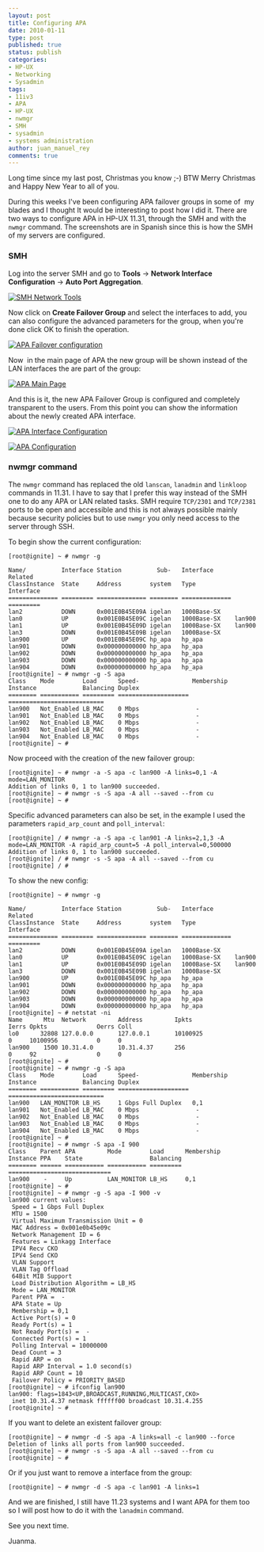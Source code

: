 ```yaml
---
layout: post
title: Configuring APA
date: 2010-01-11
type: post
published: true
status: publish
categories:
- HP-UX
- Networking
- Sysadmin
tags:
- 11iv3
- APA
- HP-UX
- nwmgr
- SMH
- sysadmin
- systems administration
author: juan_manuel_rey
comments: true
---
```


Long time since my last post, Christmas you know ;-) BTW Merry Christmas and Happy New Year to all of you.

During this weeks I've been configuring APA failover groups in some of  my blades and I thought It would be interesting to post how I did it. There are two ways to configure APA in HP-UX 11.31, through the SMH and with the `nwmgr` command. The screenshots are in Spanish since this is how the SMH of my servers are configured.

### SMH

Log into the server SMH and go to **Tools** -> **Network Interface Configuration** -> **Auto Port Aggregation**.

[![SMH Network Tools](/images/smh_network_tools_apa.jpg "SMH APA")]({{site.url}}/images/smh_network_tools_apa.jpg)

Now click on **Create Failover Group** and select the interfaces to add, you can also configure the advanced parameters for the group, when you're done click OK to finish the operation.

[![APA Failover configuration](/images/apa_failover_advanced.jpg "APA Failover configuration")]({{site.url}}/images/apa_failover_advanced.jpg)

Now  in the main page of APA the new group will be shown instead of the LAN interfaces the are part of the group:

[![APA Main Page](/images/apa_finished.jpg "APA Main page")]({{site.url}}/images/apa_finished.jpg)

And this is it, the new APA Failover Group is configured and completely transparent to the users. From this point you can show the information about the newly created APA interface.

[![APA Interface Configuration](/images/apa_showing_interface1.jpg "APA Interface Configuration")]({{site.url}}/images/apa_showing_interface1.jpg)

[![APA Configuration](/images/apa_showing_config1.jpg "APA Configuration")]({{site.url}}/images/apa_showing_config1.jpg)

### nwmgr command

The `nwmgr` command has replaced the old `lanscan`, `lanadmin` and `linkloop` commands in 11.31. I have to say that I prefer this way instead of the SMH one to do any APA or LAN related tasks. SMH require `TCP/2301` and `TCP/2381` ports to be open and accessible and this is not always possible mainly because security policies but to use `nwmgr` you only need access to the server through SSH.

To begin show the current configuration:

```
[root@ignite] ~ # nwmgr -g

Name/          Interface Station          Sub-   Interface      Related
ClassInstance  State     Address        system   Type           Interface
============== ========= ============== ======== ============== =========
lan2           DOWN      0x001E0B45E09A igelan   1000Base-SX
lan0           UP        0x001E0B45E09C igelan   1000Base-SX    lan900
lan1           UP        0x001E0B45E09D igelan   1000Base-SX    lan900
lan3           DOWN      0x001E0B45E09B igelan   1000Base-SX
lan900         UP        0x001E0B45E09C hp_apa   hp_apa
lan901         DOWN      0x000000000000 hp_apa   hp_apa
lan902         DOWN      0x000000000000 hp_apa   hp_apa
lan903         DOWN      0x000000000000 hp_apa   hp_apa
lan904         DOWN      0x000000000000 hp_apa   hp_apa
[root@ignite] ~ # nwmgr -g -S apa
Class    Mode        Load      Speed-               Membership
Instance             Balancing Duplex
======== =========== ========= ==================== ===========================
lan900   Not_Enabled LB_MAC    0 Mbps                -
lan901   Not_Enabled LB_MAC    0 Mbps                -
lan902   Not_Enabled LB_MAC    0 Mbps                -
lan903   Not_Enabled LB_MAC    0 Mbps                -
lan904   Not_Enabled LB_MAC    0 Mbps                -
[root@ignite] ~ #
```

Now proceed with the creation of the new failover group:

```
[root@ignite] ~ # nwmgr -a -S apa -c lan900 -A links=0,1 -A mode=LAN_MONITOR
Addition of links 0, 1 to lan900 succeeded.
[root@ignite] ~ # nwmgr -s -S apa -A all --saved --from cu
[root@ignite] ~ #
```

Specific advanced parameters can also be set, in the example I used the parameters `rapid_arp_count` and `poll_interval`:

```
[root@ignite] / # nwmgr -a -S apa -c lan901 -A links=2,1,3 -A mode=LAN_MONITOR -A rapid_arp_count=5 -A poll_interval=0,500000
Addition of links 0, 1 to lan900 succeeded.
[root@ignite] / # nwmgr -s -S apa -A all --saved --from cu
[root@ignite] / #
```

To show the new config:

```
[root@ignite] ~ # nwmgr -g

Name/          Interface Station          Sub-   Interface      Related
ClassInstance  State     Address        system   Type           Interface
============== ========= ============== ======== ============== =========
lan2           DOWN      0x001E0B45E09A igelan   1000Base-SX
lan0           UP        0x001E0B45E09C igelan   1000Base-SX    lan900
lan1           UP        0x001E0B45E09D igelan   1000Base-SX    lan900
lan3           DOWN      0x001E0B45E09B igelan   1000Base-SX
lan900         UP        0x001E0B45E09C hp_apa   hp_apa
lan901         DOWN      0x000000000000 hp_apa   hp_apa
lan902         DOWN      0x000000000000 hp_apa   hp_apa
lan903         DOWN      0x000000000000 hp_apa   hp_apa
lan904         DOWN      0x000000000000 hp_apa   hp_apa
[root@ignite] ~ # netstat -ni
Name      Mtu  Network         Address         Ipkts              Ierrs Opkts              Oerrs Coll
lo0      32808 127.0.0.0       127.0.0.1       10100925           0     10100956           0     0
lan900    1500 10.31.4.0       10.31.4.37      256                0     92                 0     0
[root@ignite] ~ #
[root@ignite] ~ # nwmgr -g -S apa
Class    Mode        Load      Speed-               Membership
Instance             Balancing Duplex
======== =========== ========= ==================== ===========================
lan900   LAN_MONITOR LB_HS     1 Gbps Full Duplex   0,1
lan901   Not_Enabled LB_MAC    0 Mbps                -
lan902   Not_Enabled LB_MAC    0 Mbps                -
lan903   Not_Enabled LB_MAC    0 Mbps                -
lan904   Not_Enabled LB_MAC    0 Mbps                -
[root@ignite] ~ #
[root@ignite] ~ # nwmgr -S apa -I 900
Class    Parent APA         Mode        Load      Membership
Instance PPA    State                   Balancing
======== ====== =========== =========== ========= =============================
lan900    -     Up          LAN_MONITOR LB_HS     0,1
[root@ignite] ~ #
[root@ignite] ~ # nwmgr -g -S apa -I 900 -v
lan900 current values:
 Speed = 1 Gbps Full Duplex
 MTU = 1500
 Virtual Maximum Transmission Unit = 0
 MAC Address = 0x001e0b45e09c
 Network Management ID = 6
 Features = Linkagg Interface
 IPV4 Recv CKO
 IPV4 Send CKO
 VLAN Support
 VLAN Tag Offload
 64Bit MIB Support
 Load Distribution Algorithm = LB_HS
 Mode = LAN_MONITOR
 Parent PPA =  -
 APA State = Up
 Membership = 0,1
 Active Port(s) = 0
 Ready Port(s) = 1
 Not Ready Port(s) =  -
 Connected Port(s) = 1
 Polling Interval = 10000000
 Dead Count = 3
 Rapid ARP = on
 Rapid ARP Interval = 1.0 second(s)
 Rapid ARP Count = 10
 Failover Policy = PRIORITY_BASED
[root@ignite] ~ # ifconfig lan900
lan900: flags=1843<UP,BROADCAST,RUNNING,MULTICAST,CKO>
 inet 10.31.4.37 netmask ffffff00 broadcast 10.31.4.255
[root@ignite] ~ #
```

If you want to delete an existent failover group:

```
[root@ignite] ~ # nwmgr -d -S apa -A links=all -c lan900 --force
Deletion of links all ports from lan900 succeeded.
[root@ignite] ~ # nwmgr -s -S apa -A all --saved --from cu
[root@ignite] ~ #
```

Or if you just want to remove a interface from the group:

```
[root@ignite] ~ # nwmgr -d -S apa -c lan901 -A links=1
```

And we are finished, I still have 11.23 systems and I want APA for them too so I will post how to do it with the `lanadmin` command.

See you next time.

Juanma.
